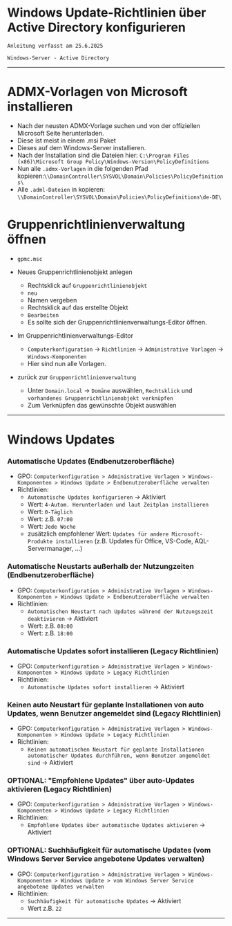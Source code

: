 # Windows Update-Richtlinien über Active Directory konfigurieren

`Anleitung verfasst am 25.6.2025`

`Windows-Server - Active Directory`


------------------------------------------------------------------------------------------------


# ADMX-Vorlagen von Microsoft installieren
- Nach der neusten ADMX-Vorlage suchen und von der offiziellen Microsoft Seite herunterladen.
- Diese ist meist in einem .msi Paket
- Dieses auf dem Windows-Server installieren.
- Nach der Installation sind die Dateien hier: `C:\Program Files (x86)\Microsoft Group Policy\Windows-Version\PolicyDefinitions`
- Nun alle `.admx-Vorlagen` in die folgenden Pfad kopieren:`\\DomainController\SYSVOL\Domain\Policies\PolicyDefinitions\`
- Alle `.adml-Dateien` in kopieren: `\\DomainController\SYSVOL\Domain\Policies\PolicyDefinitions\de-DE\`


# Gruppenrichtlinienverwaltung öffnen
- `gpmc.msc`
- Neues Gruppenrichtlinienobjekt anlegen
	- Rechtsklick auf `Gruppenrichtlinienobjekt`
	- `neu`
	- Namen vergeben
	- Rechtsklick auf das erstellte Objekt
	- `Bearbeiten`
	- Es sollte sich der Gruppenrichtlinienverwaltungs-Editor öffnen.

- Im Gruppenrichtlinienverwaltungs-Editor
	- `Computerkonfiguration` → `Richtlinien` → `Administrative Vorlagen` → `Windows-Komponenten`
	- Hier sind nun alle Vorlagen.

- zurück zur `Gruppenrichtlinienverwaltung`
	- Unter `Domain.local` -> `Domäne` auswählen, `Rechtsklick` und `vorhandenes Gruppenrichtlinienobjekt verknüpfen`
	- Zum Verknüpfen das gewünschte Objekt auswählen


------------------------------------------------------------------------------------------------


# Windows Updates


### Automatische Updates (Endbenutzeroberfläche)
- GPO: `Computerkonfiguration > Administrative Vorlagen > Windows-Komponenten > Windows Update > Endbenutzeroberfläche verwalten`
- Richtlinien:
	- `Automatische Updates konfigurieren` -> Aktiviert
	- Wert: `4-Autom. Herunterladen und laut Zeitplan installieren`
	- Wert: `0-Täglich`
	- Wert: z.B. `07:00`
	- Wert: `Jede Woche`
	- zusätzlich empfohlener Wert: `Updates für andere Microsoft-Produkte installieren` (z.B. Updates für Office, VS-Code, AQL-Servermanager, ...)


### Automatische Neustarts außerhalb der Nutzungzeiten (Endbenutzeroberfläche)
- GPO: `Computerkonfiguration > Administrative Vorlagen > Windows-Komponenten > Windows Update > Endbenutzeroberfläche verwalten`
- Richtlinien:
	- `Automatischen Neustart nach Updates während der Nutzungszeit deaktivieren` -> Aktiviert
	- Wert: z.B. `08:00`
	- Wert: z.B. `18:00`


### Automatische Updates sofort installieren (Legacy Richtlinien)
- GPO: `Computerkonfiguration > Administrative Vorlagen > Windows-Komponenten > Windows Update > Legacy Richtlinien`
- Richtlinien:
	- `Automatische Updates sofort installieren` -> Aktiviert


### Keinen auto Neustart für geplante Installationen von auto Updates, wenn Benutzer angemeldet sind (Legacy Richtlinien)
- GPO: `Computerkonfiguration > Administrative Vorlagen > Windows-Komponenten > Windows Update > Legacy Richtlinien`
- Richtlinien:
	- `Keinen automatischen Neustart für geplante Installationen automatischer Updates durchführen, wenn Benutzer angemeldet sind` -> Aktiviert


### OPTIONAL: "Empfohlene Updates" über auto-Updates aktivieren (Legacy Richtlinien)
- GPO: `Computerkonfiguration > Administrative Vorlagen > Windows-Komponenten > Windows Update > Legacy Richtlinien`
- Richtlinien:
	- `Empfohlene Updates über automatische Updates aktivieren` -> Aktiviert


### OPTIONAL: Suchhäufigkeit für automatische Updates (vom Windows Server Service angebotene Updates verwalten)
- GPO: `Computerkonfiguration > Administrative Vorlagen > Windows-Komponenten > Windows Update > vom Windows Server Service angebotene Updates verwalten`
- Richtlinien:
	- `Suchhäufigkeit für automatische Updates` -> Aktiviert
	- Wert z.B. `22`


------------------------------------------------------------------------------------------------


